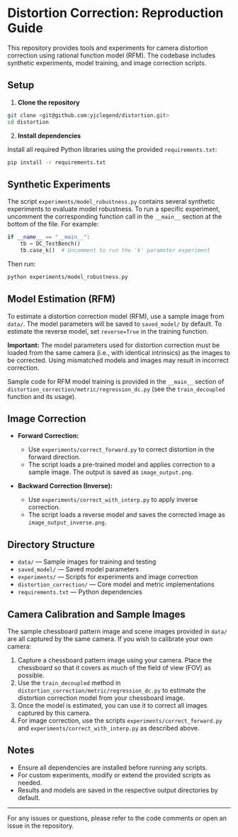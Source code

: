 # Distortion Correction: Reproduction Guide

This repository provides tools and experiments for camera distortion correction using rational function model (RFM). The codebase includes synthetic experiments, model training, and image correction scripts.

## Setup

1. **Clone the repository**

```bash
git clone <git@github.com:yjclegend/distortion.git>
cd distortion
```

2. **Install dependencies**

Install all required Python libraries using the provided `requirements.txt`:

```bash
pip install -r requirements.txt
```

## Synthetic Experiments

The script `experiments/model_robustness.py` contains several synthetic experiments to evaluate model robustness. To run a specific experiment, uncomment the corresponding function call in the `__main__` section at the bottom of the file. For example:

```python
if __name__ == "__main__":
    tb = DC_TestBench()
    tb.case_k()  # Uncomment to run the 'k' parameter experiment
```

Then run:

```bash
python experiments/model_robustness.py
```


## Model Estimation (RFM)

To estimate a distortion correction model (RFM), use a sample image from `data/`. The model parameters will be saved to `saved_model/` by default. To estimate the reverse model, set `reverse=True` in the training function.

**Important:** The model parameters used for distortion correction must be loaded from the same camera (i.e., with identical intrinsics) as the images to be corrected. Using mismatched models and images may result in incorrect correction.

Sample code for RFM model training is provided in the `__main__` section of `distortion_correction/metric/regression_dc.py` (see the `train_decoupled` function and its usage).

## Image Correction

- **Forward Correction:**
  - Use `experiments/correct_forward.py` to correct distortion in the forward direction.
  - The script loads a pre-trained model and applies correction to a sample image. The output is saved as `image_output.png`.

- **Backward Correction (Inverse):**
  - Use `experiments/correct_with_interp.py` to apply inverse correction.
  - The script loads a reverse model and saves the corrected image as `image_output_inverse.png`.

## Directory Structure

- `data/` — Sample images for training and testing
- `saved_model/` — Saved model parameters
- `experiments/` — Scripts for experiments and image correction
- `distortion_correction/` — Core model and metric implementations
- `requirements.txt` — Python dependencies

## Camera Calibration and Sample Images

The sample chessboard pattern image and scene images provided in `data/` are all captured by the same camera. If you wish to calibrate your own camera:

1. Capture a chessboard pattern image using your camera. Place the chessboard so that it covers as much of the field of view (FOV) as possible.
2. Use the `train_decoupled` method in `distortion_correction/metric/regression_dc.py` to estimate the distortion correction model from your chessboard image.
3. Once the model is estimated, you can use it to correct all images captured by this camera.
4. For image correction, use the scripts `experiments/correct_forward.py` and `experiments/correct_with_interp.py` as described above.

## Notes

- Ensure all dependencies are installed before running any scripts.
- For custom experiments, modify or extend the provided scripts as needed.
- Results and models are saved in the respective output directories by default.

---

For any issues or questions, please refer to the code comments or open an issue in the repository.
